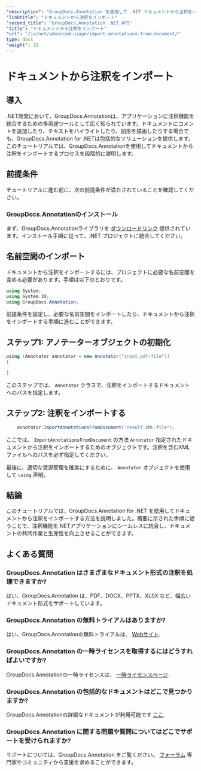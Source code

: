 ```yaml
---
"description": "GroupDocs.Annotation を使用して .NET ドキュメントから注釈をインポートする方法を学びましょう。ステップバイステップのチュートリアルに従って、シームレスな統合を実現しましょう。"
"linktitle": "ドキュメントから注釈をインポート"
"second_title": "GroupDocs.Annotation .NET API"
"title": "ドキュメントから注釈をインポート"
"url": "/ja/net/advanced-usage/import-annotations-from-document/"
type: docs
"weight": 19
---
```


# ドキュメントから注釈をインポート

## 導入
.NET開発において、GroupDocs.Annotationは、アプリケーションに注釈機能を統合するための多用途ツールとして広く知られています。ドキュメントにコメントを追加したり、テキストをハイライトしたり、図形を描画したりする場合でも、GroupDocs.Annotation for .NETは包括的なソリューションを提供します。このチュートリアルでは、GroupDocs.Annotationを使用してドキュメントから注釈をインポートするプロセスを段階的に説明します。
## 前提条件
チュートリアルに進む前に、次の前提条件が満たされていることを確認してください。
### GroupDocs.Annotationのインストール
まず、GroupDocs.Annotationライブラリを [ダウンロードリンク](https://releases.groupdocs.com/annotation/net/) 提供されています。インストール手順に従って、.NET プロジェクトに統合してください。

## 名前空間のインポート
ドキュメントから注釈をインポートするには、プロジェクトに必要な名前空間を含める必要があります。手順は以下のとおりです。

```csharp
using System;
using System.IO;
using GroupDocs.Annotation;
```

前提条件を設定し、必要な名前空間をインポートしたら、ドキュメントから注釈をインポートする手順に進むことができます。
## ステップ1: アノテーターオブジェクトの初期化
```csharp
using (Annotator annotator = new Annotator("input.pdf-file"))
{

}
```
このステップでは、 `Annotator` クラスで、注釈をインポートするドキュメントへのパスを指定します。
## ステップ2: 注釈をインポートする
```csharp
	annotator.ImportAnnotationsFromDocument("result.XML-file");
```
ここでは、 `ImportAnnotationsFromDocument` の方法 `Annotator` 指定されたドキュメントから注釈をインポートするためのオブジェクトです。注釈を含むXMLファイルへのパスを必ず指定してください。

最後に、適切な資源管理を確実にするために、 `Annotator` オブジェクトを使用して `using` 声明。

## 結論
このチュートリアルでは、GroupDocs.Annotation for .NET を使用してドキュメントから注釈をインポートする方法を説明しました。概要に示された手順に従うことで、注釈機能を.NETアプリケーションにシームレスに統合し、ドキュメントの共同作業と生産性を向上させることができます。
## よくある質問
### GroupDocs.Annotation はさまざまなドキュメント形式の注釈を処理できますか?
はい、GroupDocs.Annotation は、PDF、DOCX、PPTX、XLSX など、幅広いドキュメント形式をサポートしています。
### GroupDocs.Annotation の無料トライアルはありますか?
はい、GroupDocs.Annotationの無料トライアルは、 [Webサイト](https://releases。groupdocs.com/).
### GroupDocs.Annotation の一時ライセンスを取得するにはどうすればよいですか?
GroupDocs.Annotationの一時ライセンスは、 [一時ライセンスページ](https://purchase。groupdocs.com/temporary-license/).
### GroupDocs.Annotation の包括的なドキュメントはどこで見つかりますか?
GroupDocs.Annotationの詳細なドキュメントが利用可能です [ここ](https://tutorials。groupdocs.com/annotation/net/).
### GroupDocs.Annotation に関する問題や質問についてはどこでサポートを受けられますか?
サポートについては、GroupDocs.Annotation をご覧ください。 [フォーラム](https://forum.groupdocs.com/c/annotation/10) 専門家やコミュニティから支援を求めることができます。